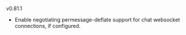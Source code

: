 v0.81.1

- Enable negotiating permessage-deflate support for chat websocket connections, if configured.
